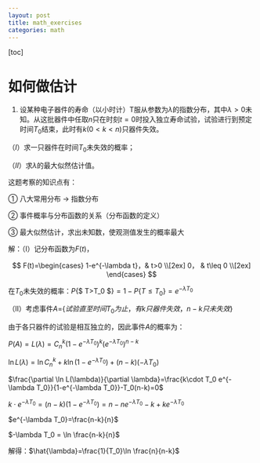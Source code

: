 ```yaml
---
layout: post
title: math_exercises
categories: math
---
```


[toc]

# 如何做估计

1. 设某种电子器件的寿命（以小时计）T服从参数为$\lambda$的指数分布，其中$\lambda >0$未知。从这批器件中任取$n$只在时刻$t=0$时投入独立寿命试验，试验进行到预定时间$T_0$结束，此时有$k(0<k<n)$只器件失效。


（$I$）求一只器件在时间$T_0$未失效的概率；


（$II$）求$\lambda$的最大似然估计值。


这题考察的知识点有：


① 八大常用分布 → 指数分布		


② 事件概率与分布函数的关系（分布函数的定义）


③ 最大似然估计，求出未知数，使观测值发生的概率最大		



解：（I）记分布函数为$F(t)$，


$$
F(t)=\begin{cases}
1-e^{-\lambda t}，& t>0 \\[2ex]
0， & t\leq 0 \\[2ex]
\end{cases}
$$


在$T_0$未失效的概率：$P${$ T>T_0 $}$=1-P${$T\leq T_0$}$=e^{-\lambda T_0}$		


（II）考虑事件$A=${$试验直至时间T_0 为止，有k 只器件失效，n-k 只未失效$}


由于各只器件的试验是相互独立的，因此事件$A$的概率为：


$P(A)=L(\lambda )=C^k_n(1-e^{-\lambda T_0})^k (e^{-\lambda T_0})^{n-k}$


$\ln L(\lambda ) = \ln C_n^k + k\ln (1-e^{-\lambda T_0}) + (n-k)(-\lambda T_0)$


$\frac{\partial \ln L(\lambda)}{\partial \lambda}=\frac{k\cdot T_0 e^{-\lambda T_0}}{1-e^{-\lambda T_0}}-T_0(n-k)=0$


$k \cdot e^{-\lambda T_0}=(n-k)(1-e^{-\lambda T_0})=n-ne^{-\lambda T_0}-k+ke^{-\lambda T_0}$


$e^{-\lambda T_0}=\frac{n-k}{n}$


$-\lambda T_0 = \ln \frac{n-k}{n}$


解得：$\hat{\lambda}=\frac{1}{T_0}\ln \frac{n}{n-k}$
